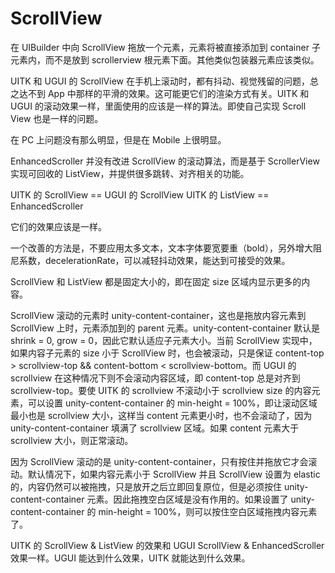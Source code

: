 # ScrollView

在 UIBuilder 中向 ScrollView 拖放一个元素，元素将被直接添加到 container 子元素内，而不是放到 scrollerview 根元素下面。其他类似包装器元素应该类似。

UITK 和 UGUI 的 ScrollView 在手机上滚动时，都有抖动、视觉残留的问题，总之达不到 App 中那样的平滑的效果。这可能更它们的渲染方式有关。UITK 和 UGUI 的滚动效果一样，里面使用的应该是一样的算法。即使自己实现 Scroll View 也是一样的问题。

在 PC 上问题没有那么明显，但是在 Mobile 上很明显。

EnhancedScroller 并没有改进 ScrollView 的滚动算法，而是基于 ScrollerView 实现可回收的 ListView，并提供很多跳转、对齐相关的功能。

UITK 的 ScrollView == UGUI 的 ScrollView
UITK 的 ListView == EnhancedScroller

它们的效果应该是一样。

一个改善的方法是，不要应用太多文本，文本字体要宽要重（bold），另外增大阻尼系数，decelerationRate，可以减轻抖动效果，能达到可接受的效果。

ScrollView 和 ListView 都是固定大小的，即在固定 size 区域内显示更多的内容。

ScrollView 滚动的元素时 unity-content-container，这也是拖放内容元素到 ScrollView 上时，元素添加到的 parent 元素。unity-content-container 默认是 shrink = 0, grow = 0，因此它默认适应子元素大小。当前 ScrollView 实现中，如果内容子元素的 size 小于 ScrollView 时，也会被滚动，只是保证 content-top > scrollview-top && content-bottom < scrollview-bottom。而 UGUI 的 scrollview 在这种情况下则不会滚动内容区域，即 content-top 总是对齐到 scrollview-top。要使 UITK 的 scrollview 不滚动小于 scrollview size 的内容元素，可以设置 unity-content-container 的 min-height = 100%，即让滚动区域最小也是 scrollview 大小，这样当 content 元素更小时，也不会滚动了，因为 unity-content-container 填满了 scrollview 区域。如果 content 元素大于 scrollview 大小，则正常滚动。

因为 ScrollView 滚动的是 unity-content-container，只有按住并拖放它才会滚动。默认情况下，如果内容元素小于 ScrollView 并且 ScrollView 设置为 elastic 的，内容仍然可以被拖拽，只是放开之后立即回复原位，但是必须按住 unity-content-container 元素。因此拖拽空白区域是没有作用的。如果设置了 unity-content-container 的 min-height = 100%，则可以按住空白区域拖拽内容元素了。

UITK 的 ScrollView & ListView 的效果和 UGUI ScrollView & EnhancedScroller 效果一样。UGUI 能达到什么效果，UITK 就能达到什么效果。
